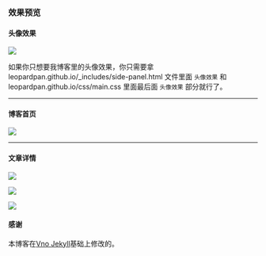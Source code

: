 


### 效果预览

#### 头像效果

![](/images/readme//icon.gif)

如果你只想要我博客里的头像效果，你只需要拿 leopardpan.github.io/_includes/side-panel.html 文件里面 `头像效果` 和 leopardpan.github.io/css/main.css 里面最后面 `头像效果` 部分就行了。


***

#### 博客首页   

![](/images/readme//img4.png)   

***  

#### 文章详情   



![](/images/readme//img3.png)


![](/images/readme//img2.png)


![](/images/readme//img1.png)


#### 感谢   

本博客在[Vno Jekyll](https://github.com/onevcat/vno-jekyll)基础上修改的。  
